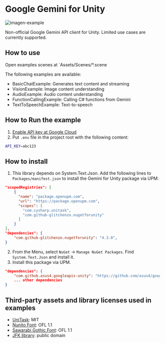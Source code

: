 # Google Gemini for Unity

![imagen-example](https://github.com/user-attachments/assets/4c4dae15-c9a3-4fdb-a77a-0b31697d7c3f)

Non-official Google Gemini API client for Unity. Limited use cases are currently supported.

## How to use

Open examples scenes at `Assets/Scenes/*.scene

The following examples are available:

- BasicChatExample: Generates text content and streaming
- VisionExample: Image content understanding
- AudioExample: Audio content understanding
- FunctionCallingExample: Calling C# functions from Gemini
- TextToSpeechExample: Text-to-speech

## How to Run the example

1. [Enable API key at Google Cloud](https://console.cloud.google.com/apis/credentials)
2. Put `.env` file in the project root with the following content:

```sh
API_KEY=abc123
```

## How to install

1. This library depends on System.Text.Json. Add the following lines to `Packages/manifest.json` to install the Gemini for Unity package via UPM:

```json
"scopedRegistries": [
    {
      "name": "package.openupm.com",
      "url": "https://package.openupm.com",
      "scopes": [
        "com.cysharp.unitask",
        "com.github-glitchenzo.nugetforunity"
      ]
    }
],
"dependencies": {
    "com.github-glitchenzo.nugetforunity": "4.3.0",
}
```

2. From the Menu, select `NuGet` -> `Manage NuGet Packages`. Find `System.Text.Json` and install it.
3. Install this package via UPM.

```json
"dependencies": {
    "com.github.asus4.googleapis-unity": "https://github.com/asus4/google-gemini-unity.git?path=Packages/GoogleApis#v0.1.0",
    ... other dependencies
}
```

## Third-party assets and library licenses used in examples

- [UniTask](https://github.com/Cysharp/UniTask): MIT
- [Nunito Font](https://fonts.google.com/specimen/Nunito): OFL 1.1
- [Sawarabi Gothic Font](https://fonts.google.com/specimen/Sawarabi+Gothic): OFL 1.1
- [JFK library](https://www.jfklibrary.org/asset-viewer/archives/jfkwha-006): public domain
